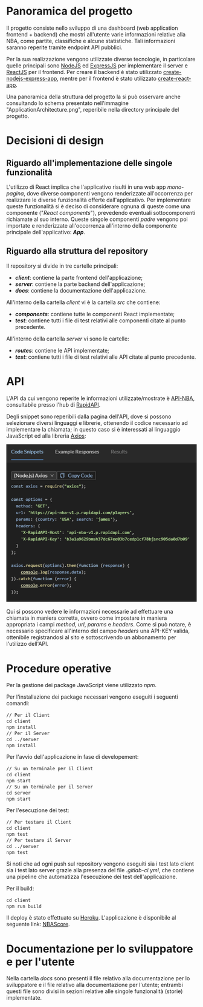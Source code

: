 <h1>Panoramica del progetto</h1>

Il progetto consiste nello sviluppo di una dashboard (web application frontend + backend) che mostri all'utente varie informazioni relative alla NBA, come partite, classifiche e alcune statistiche. Tali informazioni saranno reperite tramite endpoint API pubblici.

Per la sua realizzazione vengono utilizzate diverse tecnologie, in particolare quelle principali sono [NodeJS](https://nodejs.org/) ed [ExpressJS](https://expressjs.com/) per implementare il server e [ReactJS](https://reactjs.org/) per il frontend. Per creare il backend è stato utilizzato [create-nodejs-express-app](https://www.npmjs.com/package/create-nodejs-express-app), mentre per il frontend è stato utilizzato [create-react-app](https://create-react-app.dev/).

Una panoramica della struttura del progetto la si può osservare anche consultando lo schema presentato nell'immagine "ApplicationArchitecture.png", reperibile nella directory principale del progetto.

<h1>Decisioni di design</h1>

<h2>Riguardo all'implementazione delle singole funzionalità</h2>

L'utilizzo di React implica che l'applicativo risulti in una web app _mono-pagina_, dove diverse componenti vengono renderizzate all'occorrenza per realizzare le diverse funzionalità offerte dall'applicativo.
Per implementare queste funzionalità si è deciso di considerare ognuna di queste come una componente ("_React components_"), prevedendo eventuali sottocomponenti richiamate al suo interno. Queste singole componenti _padre_ vengono poi importate e renderizzate all'occorrenza all'interno della componente principale dell'applicativo: _**App**_. 

<h2>Riguardo alla struttura del repository</h2>

Il repository si divide in tre cartelle principali:
- **_client_**: contiene la parte frontend dell'applicazione;
- **_server_**: contiene la parte backend dell'applicazione;
- **_docs_**: contiene la documentazione dell'applicazione.

All'interno della cartella _client_ vi è la cartella _src_ che contiene:
- **_components_**: contiene tutte le componenti React implementate;
- **_test_**: contiene tutti i file di test relativi alle componenti citate al punto precedente.

All'interno della cartella _server_ vi sono le cartelle:
- **_routes_**: contiene le API implementate;
- **_test_**: contiene tutti i file di test relativi alle API citate al punto precedente.

<h1>API</h1>

L'API da cui vengono reperite le informazioni utilizzate/mostrate è [API-NBA](https://rapidapi.com/api-sports/api/api-nba), consultabile presso l'hub di [RapidAPI](https://rapidapi.com/hub).

Degli snippet sono reperibili dalla pagina dell'API, dove si possono selezionare diversi linguaggi e librerie, ottenendo il codice necessario ad implementare la chiamata; in questo caso si è interessati al linguaggio JavaScript ed alla libreria [Axios](https://axios-http.com/):

![Capture](./images/CodeSnippetAPI-NBA.png)

Qui si possono vedere le informazioni necessarie ad effettuare una chiamata in maniera corretta, ovvero come impostare in maniera appropriata i campi _method_, _url_, _params_ e _headers_. Come si può notare, è necessario specificare all'interno del campo _headers_ una API-KEY valida, ottenibile registrandosi al sito e sottoscrivendo un abbonamento per l'utilizzo dell'API.

<h1>Procedure operative</h1>

Per la gestione dei package JavaScript viene utilizzato _npm_. 

Per l'installazione dei package necessari vengono eseguiti i seguenti comandi:

~~~
// Per il Client
cd client
npm install
// Per il Server
cd ../server
npm install
~~~

Per l'avvio dell'applicazione in fase di developement:

~~~
// Su un terminale per il Client
cd client
npm start
// Su un terminale per il Server
cd server
npm start
~~~

Per l'esecuzione dei test:

~~~
// Per testare il Client
cd client
npm test
// Per testare il Server
cd ../server
npm test
~~~

Si noti che ad ogni push sul repository vengono eseguiti sia i test lato client sia i test lato server grazie alla presenza del file _.gitlab-ci.yml_, che contiene una pipeline che automatizza l'esecuzione dei test dell'applicazione.

Per il build: 

~~~
cd client
npm run build
~~~

Il deploy è stato effettuato su [Heroku](https://www.heroku.com/). L'applicazione è disponibile al seguente link: [NBAScore](https://nbascore.herokuapp.com/#/live).

<h1>Documentazione per lo sviluppatore e per l'utente</h1>

Nella cartella _docs_ sono presenti il file relativo alla documentazione per lo sviluppatore e il file relativo alla documentazione per l'utente; entrambi questi file sono divisi in sezioni relative alle singole funzionalità (storie) implementate.
